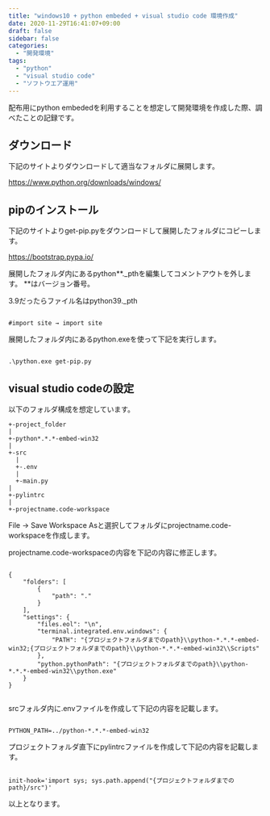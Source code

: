 ```yaml
---
title: "windows10 + python embeded + visual studio code 環境作成"
date: 2020-11-29T16:41:07+09:00
draft: false
sidebar: false
categories:
  - "開発環境"
tags:
  - "python"
  - "visual studio code"
  - "ソフトウエア運用"
---
```


配布用にpython embededを利用することを想定して開発環境を作成した際、調べたことの記録です。

## ダウンロード

下記のサイトよりダウンロードして適当なフォルダに展開します。

https://www.python.org/downloads/windows/

## pipのインストール

下記のサイトよりget-pip.pyをダウンロードして展開したフォルダにコピーします。

https://bootstrap.pypa.io/

展開したフォルダ内にあるpython**._pthを編集してコメントアウトを外します。 **はバージョン番号。

3.9だったらファイル名はpython39._pth

```

#import site → import site

```
展開したフォルダ内にあるpython.exeを使って下記を実行します。

```

.\python.exe get-pip.py

```
## visual studio codeの設定

以下のフォルダ構成を想定しています。

```
+-project_folder
|
+-python*.*.*-embed-win32
|
+-src
  |
  +-.env
  |
  +-main.py
|
+-pylintrc
|
+-projectname.code-workspace

```

File → Save Workspace Asと選択してフォルダにprojectname.code-workspaceを作成します。

projectname.code-workspaceの内容を下記の内容に修正します。

```

{
	"folders": [
		{
			"path": "."
		}
	],
	"settings": {
		"files.eol": "\n",
		"terminal.integrated.env.windows": {
			"PATH": "{プロジェクトフォルダまでのpath}\\python-*.*.*-embed-win32;{プロジェクトフォルダまでのpath}\\python-*.*.*-embed-win32\\Scripts"
		},
		"python.pythonPath": "{プロジェクトフォルダまでのpath}\\python-*.*.*-embed-win32\\python.exe"
	}
}


```
srcフォルダ内に.envファイルを作成して下記の内容を記載します。

```

PYTHON_PATH=../python-*.*.*-embed-win32

```

プロジェクトフォルダ直下にpylintrcファイルを作成して下記の内容を記載します。

```

init-hook='import sys; sys.path.append("{プロジェクトフォルダまでのpath}/src")'

```

以上となります。
